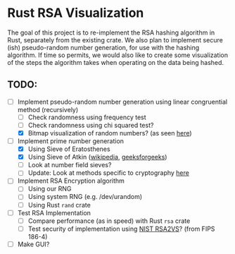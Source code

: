 # Rust RSA Visualization

The goal of this project is to re-implement the RSA hashing algorithm in Rust, separately from the existing crate. We also plan to implement secure (ish) pseudo-random number generation, for use with the hashing algorithm. If time so permits, we would also like to create some visualization of the steps the algorithm takes when operating on the data being hashed.

## TODO:
- [ ] Implement pseudo-random number generation using linear congruential method (recursively)
    - [ ] Check randomness using frequency test
    - [ ] Check randomness using chi squared test?
    - [x] Bitmap visualization of random numbers? (as seen [here](https://www.random.org/analysis/))
- [ ] Implement prime number generation
    - [x] Using Sieve of Eratosthenes
    - [x] Using Sieve of Atkin ([wikipedia](https://en.wikipedia.org/wiki/Sieve_of_Atkin), [geeksforgeeks](https://www.geeksforgeeks.org/sieve-of-atkin/))
    - [ ] Look at number field sieves?
    - [ ] Update: Look at methods specific to cryptography [here](https://en.wikipedia.org/wiki/Generation_of_primes#Large_primes)
- [ ] Implement RSA Encryption algorithm
    - [ ] Using our RNG
    - [ ] Using system RNG (e.g. /dev/urandom)
    - [ ] Using Rust `rand` crate
- [ ] Test RSA Implementation
    - [ ] Compare performance (as in speed) with Rust `rsa` crate
    - [ ] Test security of implementation using [NIST RSA2VS](https://csrc.nist.gov/CSRC/media/Projects/Cryptographic-Algorithm-Validation-Program/documents/dss2/rsa2vs.pdf)? (from FIPS 186-4)
- [ ] Make GUI?

